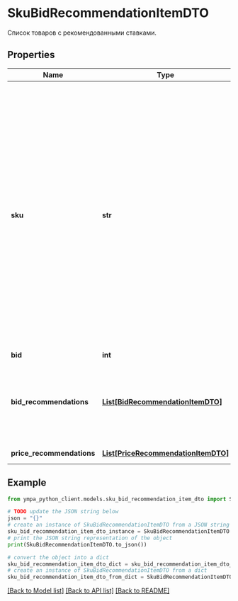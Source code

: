 # SkuBidRecommendationItemDTO

Список товаров с рекомендованными ставками.

## Properties

Name | Type | Description | Notes
------------ | ------------- | ------------- | -------------
**sku** | **str** | Ваш SKU — идентификатор товара в вашей системе.  Разрешена любая последовательность длиной до 255 знаков.  Правила использования SKU:  * У каждого товара SKU должен быть свой.  * SKU товара нельзя менять — можно только удалить товар и добавить заново с новым SKU.  * Уже заданный SKU нельзя освободить и использовать заново для другого товара. Каждый товар должен получать новый идентификатор, до того никогда не использовавшийся в вашем каталоге.  [Что такое SKU и как его назначать](https://yandex.ru/support/marketplace/assortment/add/index.html#fields)  | 
**bid** | **int** | Значение ставки. | 
**bid_recommendations** | [**List[BidRecommendationItemDTO]**](BidRecommendationItemDTO.md) | Список рекомендованных ставок с соответствующими долями показов. Чем больше ставка, тем большую долю показов она помогает получить.  | [optional] 
**price_recommendations** | [**List[PriceRecommendationItemDTO]**](PriceRecommendationItemDTO.md) | Рекомендованные цены. | [optional] 

## Example

```python
from ympa_python_client.models.sku_bid_recommendation_item_dto import SkuBidRecommendationItemDTO

# TODO update the JSON string below
json = "{}"
# create an instance of SkuBidRecommendationItemDTO from a JSON string
sku_bid_recommendation_item_dto_instance = SkuBidRecommendationItemDTO.from_json(json)
# print the JSON string representation of the object
print(SkuBidRecommendationItemDTO.to_json())

# convert the object into a dict
sku_bid_recommendation_item_dto_dict = sku_bid_recommendation_item_dto_instance.to_dict()
# create an instance of SkuBidRecommendationItemDTO from a dict
sku_bid_recommendation_item_dto_from_dict = SkuBidRecommendationItemDTO.from_dict(sku_bid_recommendation_item_dto_dict)
```
[[Back to Model list]](../README.md#documentation-for-models) [[Back to API list]](../README.md#documentation-for-api-endpoints) [[Back to README]](../README.md)


